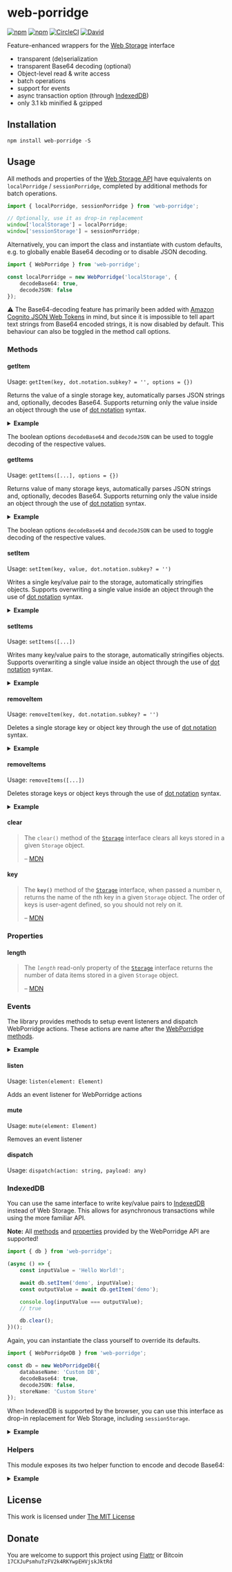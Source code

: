 # web-porridge

[![npm](https://flat.badgen.net/npm/license/web-porridge)](https://www.npmjs.org/package/web-porridge)
[![npm](https://flat.badgen.net/npm/v/web-porridge)](https://www.npmjs.org/package/web-porridge)
[![CircleCI](https://flat.badgen.net/circleci/github/idleberg/web-porridge)](https://circleci.com/gh/idleberg/web-porridge)
[![David](https://flat.badgen.net/david/dep/idleberg/web-porridge)](https://david-dm.org/idleberg/web-porridge)

Feature-enhanced wrappers for the [Web Storage](https://developer.mozilla.org/en-US/docs/Web/API/Storage) interface

- transparent (de)serialization
- transparent Base64 decoding (optional)
- Object-level read & write access
- batch operations
- support for events
- async transaction option (through [IndexedDB][indexeddb])
- only 3.1 kb minified & gzipped

## Installation

`npm install web-porridge -S`

## Usage

All methods and properties of the [Web Storage API](https://developer.mozilla.org/en-US/docs/Web/API/Web_Storage_API) have equivalents on `localPorridge` / `sessionPorridge`, completed by additional methods for batch operations.

```ts
import { localPorridge, sessionPorridge } from 'web-porridge';

// Optionally, use it as drop-in replacement
window['localStorage'] = localPorridge;
window['sessionStorage'] = sessionPorridge;
```

Alternatively, you can import the class and instantiate with custom defaults, e.g. to globally enable Base64 decoding or to disable JSON decoding.

```ts
import { WebPorridge } from 'web-porridge';

const localPorridge = new WebPorridge('localStorage', {
    decodeBase64: true,
    decodeJSON: false
});
```

⚠️ The Base64-decoding feature has primarily been added with [Amazon Cognito JSON Web Tokens][cognito] in mind, but since it is impossible to tell apart text strings from Base64 encoded strings, it is now disabled by default. This behaviour can also be toggled in the method call options.

### Methods

#### getItem

Usage: `getItem(key, dot.notation.subkey? = '', options = {})`

Returns the value of a single storage key, automatically parses JSON strings and, optionally, decodes Base64. Supports returning only the value inside an object through the use of [dot notation][dot-notation] syntax.

<details>
<summary><strong>Example</strong></summary>

```ts
localPorridge.getItem('firstItem');
localPorridge.getItem('secondItem', 'dot.notation.subkey');
```
</details>

The boolean options `decodeBase64` and `decodeJSON` can be used to toggle decoding of the respective values.

#### getItems

Usage: `getItems([...], options = {})`

Returns value of many storage keys, automatically parses JSON strings and, optionally, decodes Base64. Supports returning only the value inside an object through the use of [dot notation][dot-notation] syntax.

<details>
<summary><strong>Example</strong></summary>

```ts
localPorridge.getItem([
    // String!
    'firstItem',
    {
        // Object!
        key: 'secondItem',
        subKey: 'dot.notation.subkey'
    },
    [
        // Array!
        'thirdItem',
        'dot.notation.subkey'
    ]
]);
```
</details>

The boolean options `decodeBase64` and `decodeJSON` can be used to toggle decoding of the respective values.

#### setItem

Usage: `setItem(key, value, dot.notation.subkey? = '')`

Writes a single key/value pair to the storage, automatically stringifies objects. Supports overwriting a single value inside an object through the use of [dot notation][dot-notation] syntax.

<details>
<summary><strong>Example</strong></summary>

```ts
localPorridge.setItem('firstItem', 'Hello World');

localPorridge.setItem('secondItem', { name: 'John Appleseed' });
localPorridge.setItem('secondItem', 'Ada Lovelace', 'name');
```
</details>

#### setItems

Usage: `setItems([...])`

Writes many key/value pairs to the storage, automatically stringifies objects. Supports overwriting a single value inside an object through the use of [dot notation][dot-notation] syntax.

<details>
<summary><strong>Example</strong></summary>

```ts
localPorridge.setItems([
    {
        // Object!
        key: 'firstItem',
        value: 'Hello World!'
    },
    {
        // Another Object!
        key: 'secondItem',
        value: 'Appleseed',
        subKey: 'personal.lastName'
    },
    [
        // Array!
        'thirdItem',
        'Lovelace',
        'personal.lastName'
    ]
]);
```
</details>

#### removeItem

Usage: `removeItem(key, dot.notation.subkey? = '')`

Deletes a single storage key or object key through the use of [dot notation][dot-notation] syntax.

<details>
<summary><strong>Example</strong></summary>

```ts
localPorridge.removeItem('firstItem');
localPorridge.removeItem('secondItem', 'dot.notation.subkey');
```
</details>

#### removeItems

Usage: `removeItems([...])`

Deletes storage keys or object keys through the use of [dot notation][dot-notation] syntax.

<details>
<summary><strong>Example</strong></summary>

```ts
localPorridge.removeItems([
    // String!
    'firstItem',
    {
        // Object!
        key: 'secondItem',
        subKey: 'dot.notation.subkey'
    },
    [
        // Array!
        'thirdItem',
        'dot.notation.subkey'
    ]
]);
```
</details>

#### clear

> The `clear()` method of the [`Storage`][storage] interface clears all keys stored in a given `Storage` object.
>
> – [MDN](https://developer.mozilla.org/en-US/docs/Web/API/Storage/clear)

#### key

> The **`key()`** method of the [`Storage`][storage] interface, when passed a number n, returns the name of the nth key in a given `Storage` object. The order of keys is user-agent defined, so you should not rely on it.
>
> – [MDN](https://developer.mozilla.org/en-US/docs/Web/API/Storage/key)

### Properties

#### length

> The *`length`* read-only property of the [`Storage`][storage] interface returns the number of data items stored in a given `Storage` object.
>
> – [MDN](https://developer.mozilla.org/en-US/docs/Web/API/Storage/length)

### Events

The library provides methods to setup event listeners and dispatch WebPorridge actions. These actions are name after the [WebPorridge methods](#methods).

<details>
<summary><strong>Example</strong></summary>

```ts
import { localPorridge } from 'web-porridge';

// Initialize event listeners
localPorridge.listen();

// Dispatch event
localPorridge.dispatch(
    'setItem', {
        key: 'demo',
        value: 'Hello World!'
    }
);

// Remove event listeners
localPorridge.mute();
```
</details>

#### listen

Usage: `listen(element: Element)`

Adds an event listener for WebPorridge actions

#### mute

Usage: `mute(element: Element)`

Removes an event listener

#### dispatch

Usage: `dispatch(action: string, payload: any)`

### IndexedDB

You can use the same interface to write key/value pairs to [IndexedDB][indexeddb] instead of Web Storage. This allows for asynchronous transactions while using the more familiar API.

**Note:** All [methods](#methods) and [properties](#properties) provided by the WebPorridge API are supported!

```ts
import { db } from 'web-porridge';

(async () => {
    const inputValue = 'Hello World!';

    await db.setItem('demo', inputValue);
    const outputValue = await db.getItem('demo');

    console.log(inputValue === outputValue);
    // true

    db.clear();
})();
```

Again, you can instantiate the class yourself to override its defaults.

```ts
import { WebPorridgeDB } from 'web-porridge';

const db = new WebPorridgeDB({
    databaseName: 'Custom DB',
    decodeBase64: true,
    decodeJSON: false,
    storeName: 'Custom Store'
});
```

When IndexedDB is supported by the browser, you can use this interface as drop-in replacement for Web Storage, including `sessionStorage`.

<details>
<summary><strong>Example</strong></summary>

```ts
import { db } from 'web-porridge';

window['sessionStorage'] = db;
window.addEventListener('beforeunload', () => sessionStorage.clear());
```
</details>

### Helpers

This module exposes its two helper function to encode and decode Base64:

<details>
<summary><strong>Example</strong></summary>

```ts
import { sessionPorridge, base64Encode, base64Decode } from 'web-porridge';

sessionPorridge.setItem('demo', base64Encode('Hello World!'));
const decodedStorage = base64Decode(sessionStorage.getItem('demo'));

const decodedPorridge = sessionPorridge.getItem('demo', { decodeBase64: true });

console.log(decodedPorridge === decodedStorage);
// true
```
</details>

## License

This work is licensed under [The MIT License](https://opensource.org/licenses/MIT)

## Donate

You are welcome to support this project using [Flattr](https://flattr.com/submit/auto?user_id=idleberg&url=https://github.com/idleberg/web-porridge) or Bitcoin `17CXJuPsmhuTzFV2k4RKYwpEHVjskJktRd`

[dot-notation]: https://developer.mozilla.org/en-US/docs/Web/JavaScript/Reference/Operators/Property_accessors#Dot_notation
[storage]: https://developer.mozilla.org/en-US/docs/Web/API/Storage
[indexeddb]: https://developer.mozilla.org/en-US/docs/Web/API/IndexedDB_API
[cognito]: https://docs.aws.amazon.com/cognito/latest/developerguide/amazon-cognito-user-pools-using-tokens-verifying-a-jwt.html
